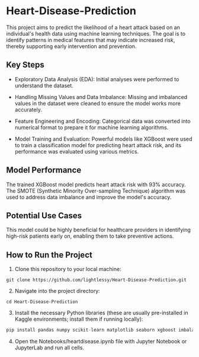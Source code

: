 # Heart-Disease-Prediction
This project aims to predict the likelihood of a heart attack based on an individual's health data using machine learning techniques. The goal is to identify patterns in medical features that may indicate increased risk, thereby supporting early intervention and prevention.


## Key Steps
* Exploratory Data Analysis (EDA): Initial analyses were performed to understand the dataset.

* Handling Missing Values and Data Imbalance: Missing and imbalanced values in the dataset were cleaned to ensure the model works more accurately.

* Feature Engineering and Encoding: Categorical data was converted into numerical format to prepare it for machine learning algorithms.

* Model Training and Evaluation: Powerful models like XGBoost were used to train a classification model for predicting heart attack risk, and its performance was evaluated using various metrics.

## Model Performance
The trained XGBoost model predicts heart attack risk with 93% accuracy. The SMOTE (Synthetic Minority Over-sampling Technique) algorithm was used to address data imbalance and improve the model's accuracy.

## Potential Use Cases
This model could be highly beneficial for healthcare providers in identifying high-risk patients early on, enabling them to take preventive actions.

## How to Run the Project
1. Clone this repository to your local machine:
```
git clone https://github.com/lightlessy/Heart-Disease-Prediction.git
```
2. Navigate into the project directory:
```
cd Heart-Disease-Prediction
```
3. Install the necessary Python libraries (these are usually pre-installed in Kaggle environments; install them if running locally):
```python
pip install pandas numpy scikit-learn matplotlib seaborn xgboost imbalanced-learn
```
4. Open the Notebooks/heartdisease.ipynb file with Jupyter Notebook or JupyterLab and run all cells.
